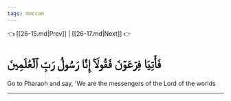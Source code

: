 ```yaml
---
tags: meccan
---
```


👈 [[26-15.md|Prev]] | [[26-17.md|Next]] 👉

# فَأۡتِيَا فِرۡعَوۡنَ فَقُولَآ إِنَّا رَسُولُ رَبِّ ٱلۡعَٰلَمِينَ

Go to Pharaoh and say, 'We are the messengers of the Lord of the worlds

---

